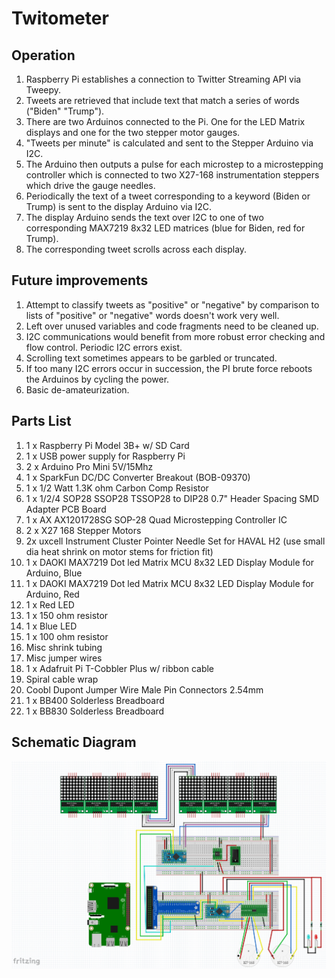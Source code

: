 # Twitometer  

## Operation  
1. Raspberry Pi establishes a connection to Twitter Streaming API via Tweepy.  
2. Tweets are retrieved that include text that match a series of words ("Biden" "Trump").  
3. There are two Arduinos connected to the Pi. One for the LED Matrix displays and one for the two stepper motor gauges.
4. "Tweets per minute" is calculated and sent to the Stepper Arduino via I2C.  
5. The Arduino then outputs a pulse for each microstep to a microstepping controller which is connected to two X27-168 instrumentation steppers which drive the gauge needles.  
6. Periodically the text of a tweet corresponding to a keyword (Biden or Trump) is sent to the display Arduino via I2C.  
7. The display Arduino sends the text over I2C to one of two corresponding MAX7219 8x32 LED matrices (blue for Biden, red for Trump).  
8. The corresponding tweet scrolls across each display.  

## Future improvements   
1. Attempt to classify tweets as "positive" or "negative" by comparison to lists of "positive" or "negative" words doesn't work very well.   
2. Left over unused variables and code fragments need to be cleaned up.  
3. I2C communications would benefit from more robust error checking and flow control. Periodic I2C errors exist.  
4. Scrolling text sometimes appears to be garbled or truncated.  
5. If too many I2C errors occur in succession, the PI brute force reboots the Arduinos by cycling the power.  
6. Basic de-amateurization.  

 ## Parts List
1. 1 x Raspberry Pi Model 3B+ w/ SD Card
2. 1 x USB power supply for Raspberry Pi
3. 2 x Arduino Pro Mini 5V/15Mhz
4. 1 x SparkFun DC/DC Converter Breakout (BOB-09370)
5. 1 x 1/2 Watt  1.3K ohm Carbon Comp Resistor
6. 1 x 1/2/4 SOP28 SSOP28 TSSOP28 to DIP28 0.7" Header Spacing SMD Adapter PCB Board
7. 1 x AX AX1201728SG SOP-28 Quad Microstepping Controller IC
8. 2 x X27 168 Stepper Motors
9. 2x uxcell Instrument Cluster Pointer Needle Set for HAVAL H2 (use small dia heat shrink on motor stems for friction fit)
10. 1 x DAOKI MAX7219 Dot led Matrix MCU 8x32 LED Display Module for Arduino, Blue
11. 1 x DAOKI MAX7219 Dot led Matrix MCU 8x32 LED Display Module for Arduino, Red
12. 1 x Red LED
13. 1 x 150 ohm resistor
14. 1 x Blue LED
15. 1 x 100 ohm resistor
16. Misc shrink tubing
17. Misc jumper wires
18. 1 x Adafruit Pi T-Cobbler Plus w/ ribbon cable
19. Spiral cable wrap
20. Coobl Dupont Jumper Wire Male Pin Connectors 2.54mm
21. 1 x BB400 Solderless Breadboard 
22. 1 x BB830 Solderless Breadboard

## Schematic Diagram  
![fritzing](./images/fritzing.PNG)